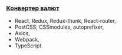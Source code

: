 ### [Конвертер валют](https://mikhail-pr.github.io/currency-converter/)

- React, Redux, Redux-thunk, React-router,
- PostCSS, СSSmodules, autoprefixer,
- Axios,
- Webpack,
- TypeScript.
